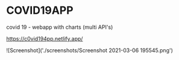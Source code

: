 # COVID19APP

covid 19 - webapp with charts (multi API's)

https://c0vid194pp.netlify.app/

![Screenshot]('./screenshots/Screenshot 2021-03-06 195545.png')
